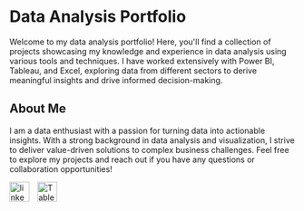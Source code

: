 # Data Analysis Portfolio
Welcome to my data analysis portfolio! Here, you'll find a collection of projects showcasing my knowledge and experience in data analysis using various tools and techniques. I have worked extensively with Power BI, Tableau, and Excel, exploring data from different sectors to derive meaningful insights and drive informed decision-making.

## About Me
I am a data enthusiast with a passion for turning data into actionable insights. With a strong background in data analysis and visualization, I strive to deliver value-driven solutions to complex business challenges. Feel free to explore my projects and reach out if you have any questions or collaboration opportunities!


<div align="left">
  <a href="https://www.linkedin.com/in/hemant-dayma/" target="_blank" style="display: inline-block; margin-right: 10px;">
    <img src="https://img.shields.io/static/v1?message=LinkedIn&logo=linkedin&label=&color=0077B5&logoColor=white&labelColor=&style=for-the-badge" height="35" alt="linkedin logo" 
      style="border-radius: 15 px;">
  </a>
  <a href="https://public.tableau.com/app/profile/hemant.dayma/vizzes" target="_blank" style="display: inline-block;">
    <img src="https://img.shields.io/static/v1?message=Tableau&logo=Tableau&label=&color=FFFFFF&logoColor=8B8000&labelColor=&style=for-the-badge" height="35" alt="Tableau logo" 
      style="border-radius: 15 px;">
  </a>
</div>










